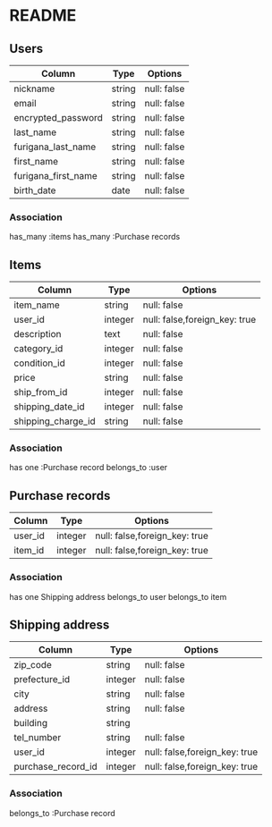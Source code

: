 # README
## Users

| Column              | Type           | Options      |
| ------------------- | -------------- | -------------|
| nickname            | string         | null: false  |
| email               | string         | null: false  |
| encrypted_password  | string         | null: false  |
| last_name           | string         | null: false  |
| furigana_last_name  | string         | null: false  |
| first_name          | string         | null: false  |
| furigana_first_name | string         | null: false  |
| birth_date          | date           | null: false  |


### Association
has_many :items
has_many :Purchase records


## Items
| Column             | Type           | Options                       |
| ------------------ | -------------- | ----------------------------- |
| item_name          | string         | null: false                   |
| user_id            | integer        | null: false,foreign_key: true |
| description        | text           | null: false                   |
| category_id        | integer        | null: false                   |
| condition_id       | integer        | null: false                   |
| price              | string         | null: false                   |
| ship_from_id       | integer        | null: false                   |
| shipping_date_id   | integer        | null: false                   |
| shipping_charge_id | string         | null: false                   |

### Association
has one :Purchase record
belongs_to :user 


## Purchase records
| Column              | Type     | Options                       |
| ------------------- | -------- | ----------------------------- |
| user_id             | integer  | null: false,foreign_key: true |
| item_id             | integer  | null: false,foreign_key: true |


### Association
has one Shipping address
belongs_to user
belongs_to item


## Shipping address
| Column             | Type      | Options                       |
| ------------------ | --------- | ----------------------------- |
| zip_code           | string    | null: false                   |    
| prefecture_id      | integer   | null: false                   |
| city               | string    | null: false                   |
| address            | string    | null: false                   |
| building           | string    |                               |
| tel_number         | string    | null: false                   |
| user_id            | integer   | null: false,foreign_key: true |
| purchase_record_id | integer   | null: false,foreign_key: true |

### Association
belongs_to :Purchase record
